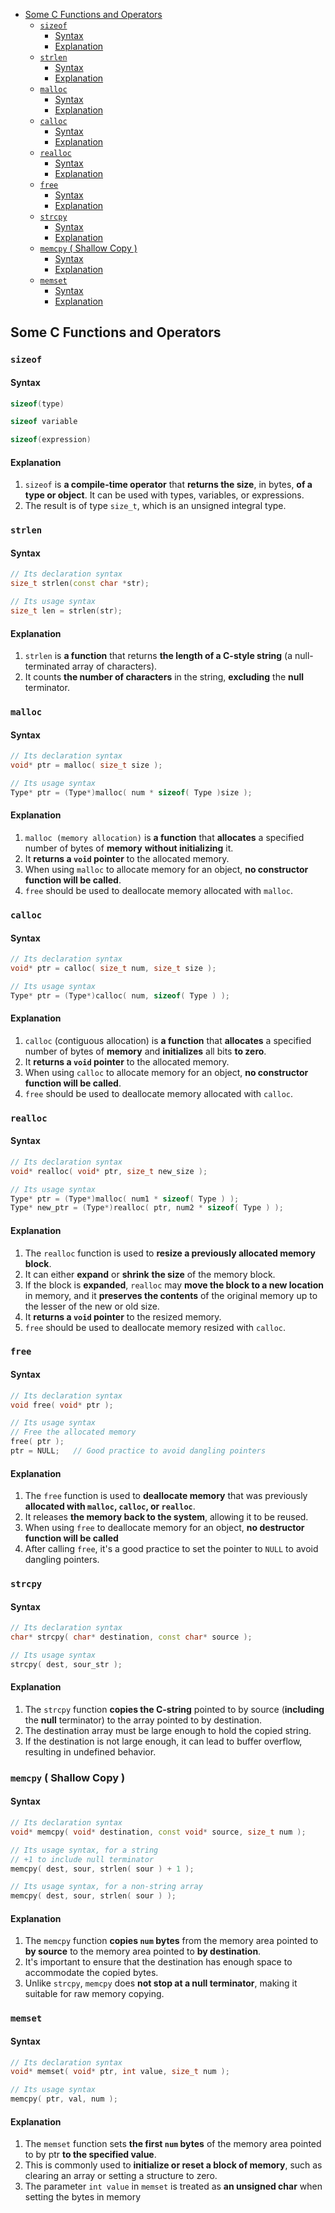 <!-- vim-markdown-toc GFM -->

- [Some C Functions and Operators](#some-c-functions-and-operators)
  - [`sizeof`](#sizeof)
    - [Syntax](#syntax)
    - [Explanation](#explanation)
  - [`strlen`](#strlen)
    - [Syntax](#syntax-1)
    - [Explanation](#explanation-1)
  - [`malloc`](#malloc)
    - [Syntax](#syntax-2)
    - [Explanation](#explanation-2)
  - [`calloc`](#calloc)
    - [Syntax](#syntax-3)
    - [Explanation](#explanation-3)
  - [`realloc`](#realloc)
    - [Syntax](#syntax-4)
    - [Explanation](#explanation-4)
  - [`free`](#free)
    - [Syntax](#syntax-5)
    - [Explanation](#explanation-5)
  - [`strcpy`](#strcpy)
    - [Syntax](#syntax-6)
    - [Explanation](#explanation-6)
  - [`memcpy` ( Shallow Copy )](#memcpy--shallow-copy-)
    - [Syntax](#syntax-7)
    - [Explanation](#explanation-7)
  - [`memset`](#memset)
    - [Syntax](#syntax-8)
    - [Explanation](#explanation-8)

<!-- vim-markdown-toc -->

## Some C Functions and Operators

### `sizeof`

#### Syntax

```CPP
sizeof(type)
```

```CPP
sizeof variable
```

```CPP
sizeof(expression)
```

#### Explanation

1. `sizeof` is **a compile-time operator** that **returns the size**, in bytes, **of a type or
   object**. It can be used with types, variables, or expressions.
2. The result is of type `size_t`, which is an unsigned integral type.

### `strlen`

#### Syntax

```CPP
// Its declaration syntax
size_t strlen(const char *str);
```

```CPP
// Its usage syntax
size_t len = strlen(str);
```

#### Explanation

1. `strlen` is **a function** that returns **the length of a C-style string** (a null-terminated
   array of characters).
2. It counts **the number of characters** in the string, **excluding** the **null** terminator.

### `malloc`

#### Syntax

```CPP
// Its declaration syntax
void* ptr = malloc( size_t size );
```

```CPP
// Its usage syntax
Type* ptr = (Type*)malloc( num * sizeof( Type )size );
```

#### Explanation

1. `malloc (memory allocation)` is **a function** that **allocates** a specified number of bytes of
   **memory** **without initializing** it.
2. It **returns a `void` pointer** to the allocated memory.
3. When using `malloc` to allocate memory for an object, **no constructor function will be called**.
4. `free` should be used to deallocate memory allocated with `malloc`.

### `calloc`

#### Syntax

```CPP
// Its declaration syntax
void* ptr = calloc( size_t num, size_t size );
```

```CPP
// Its usage syntax
Type* ptr = (Type*)calloc( num, sizeof( Type ) );
```

#### Explanation

1. `calloc` (contiguous allocation) is **a function** that **allocates** a specified number of bytes
   of **memory** and **initializes** all bits **to zero**.
2. It **returns a `void` pointer** to the allocated memory.
3. When using `calloc` to allocate memory for an object, **no constructor function will be called**.
4. `free` should be used to deallocate memory allocated with `calloc`.

### `realloc`

#### Syntax

```CPP
// Its declaration syntax
void* realloc( void* ptr, size_t new_size );
```

```CPP
// Its usage syntax
Type* ptr = (Type*)malloc( num1 * sizeof( Type ) );
Type* new_ptr = (Type*)realloc( ptr, num2 * sizeof( Type ) );
```

#### Explanation

1. The `realloc` function is used to **resize a previously allocated memory block**.
2. It can either **expand** or **shrink** **the size** of the memory block.
3. If the block is **expanded**, `realloc` may **move the block to a new location** in memory, and
   it **preserves the contents** of the original memory up to the lesser of the new or old size.
4. It **returns a `void` pointer** to the resized memory.
5. `free` should be used to deallocate memory resized with `calloc`.

### `free`

#### Syntax

```CPP
// Its declaration syntax
void free( void* ptr );
```

```CPP
// Its usage syntax
// Free the allocated memory
free( ptr );
ptr = NULL;   // Good practice to avoid dangling pointers
```

#### Explanation

1. The `free` function is used to **deallocate memory** that was previously **allocated with
   `malloc`, `calloc`, or `realloc`**.
2. It releases **the memory back to the system**, allowing it to be reused.
3. When using `free` to deallocate memory for an object, **no destructor function will be called**
4. After calling `free`, it's a good practice to set the pointer to `NULL` to avoid dangling
   pointers.

### `strcpy`

#### Syntax

```CPP
// Its declaration syntax
char* strcpy( char* destination, const char* source );
```

```CPP
// Its usage syntax
strcpy( dest, sour_str );
```

#### Explanation

1. The `strcpy` function **copies the C-string** pointed to by source (**including** the **null**
   terminator) to the array pointed to by destination.
2. The destination array must be large enough to hold the copied string.
3. If the destination is not large enough, it can lead to buffer overflow, resulting in undefined
   behavior.

### `memcpy` ( Shallow Copy )

#### Syntax

```CPP
// Its declaration syntax
void* memcpy( void* destination, const void* source, size_t num );
```

```CPP
// Its usage syntax, for a string
// +1 to include null terminator
memcpy( dest, sour, strlen( sour ) + 1 );
```

```CPP
// Its usage syntax, for a non-string array
memcpy( dest, sour, strlen( sour ) );
```

#### Explanation

1. The `memcpy` function **copies `num` bytes** from the memory area pointed to **by source** to the
   memory area pointed to **by destination**.
2. It's important to ensure that the destination has enough space to accommodate the copied bytes.
3. Unlike `strcpy`, `memcpy` does **not stop at a null terminator**, making it suitable for raw
   memory copying.

### `memset`

#### Syntax

```CPP
// Its declaration syntax
void* memset( void* ptr, int value, size_t num );
```

```CPP
// Its usage syntax
memcpy( ptr, val, num );
```

#### Explanation

1. The `memset` function sets **the first `num` bytes** of the memory area pointed to by ptr **to
   the specified value**.
2. This is commonly used to **initialize or reset a block of memory**, such as clearing an array or
   setting a structure to zero.
3. The parameter `int value` in `memset` is treated as **an unsigned char** when setting the bytes
   in memory
